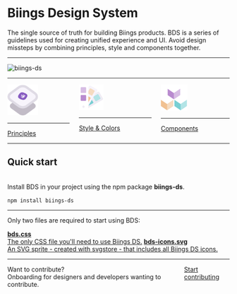 <h1 class="title is-1 is-family-secondary">Biings Design System</h1>
<p class="subtitle is-4">
    <span class="has-text-weight-medium">
        The single source of truth for building Biings products</span>. BDS is a series of guidelines used for creating unified experience and UI. Avoid design missteps by combining principles, style and components together.
</p>
<hr class="is-smaller">
<img src="https://img.shields.io/npm/v/biings-ds.svg?color=%23815BC3&label=npm&style=flat-square" alt="biings-ds">
<hr class="is-small">
<div class="columns is-multiline">
    <div class="column is-full">
        <a href="#/approach" class="box is-raised has-background-grey-lighter hover-to-popping">
            <div class="box">
                    <img src="media/principles.png" width="70" class="no-zoom"/>
                    <hr class="is-smaller">
                    <div>
                        <div class="title is-4 has-text-dark has-text-weight-medium">Principles</div>
                    </div>
            </div>
        </a>
    </div>
    <div class="column is-half">
        <a href="#/color" class="box is-raised has-background-gradient-2 hover-to-popping">
            <div class="box">
                <img src="media/style.png" width="56" class="no-zoom"/>
                <hr class="is-smaller">
                <div>
                    <div class="title is-4 has-text-white has-text-weight-medium">Style & Colors</div>
                </div>
            </div>
        </a>
    </div>
    <div class="column is-half">
        <a href="#/avatar" class="box is-raised has-background-gradient-3 hover-to-popping">
            <div class="box">
                <img src="media/components.png" width="60" class="no-zoom"/>
                <hr class="is-smaller">
                <div>
                    <div class="title is-4 has-text-white has-text-weight-medium">Components</div>
                </div>
            </div>
        </a>
    </div>
</div>

<hr class="is-visible is-large">

<h2 class="title is-3 has-text-weight-bold">Quick start</h2><br>

<div class="subtitle">Install BDS in your project using the npm package <strong>biings-ds</strong>.</div>

    npm install biings-ds
<hr class="is-small">

<div class="subtitle">Only two files are required to start using BDS:</div>

<a href="https://raw.githubusercontent.com/ForsysInteractive/biings-ds/master/build/bds.css" class="box is-raised is-shadowless has-text-grey-darker" download><span class="is-monospace has-text-dark">**bds.css**</span><br>The only CSS file you'll need to use Biings DS.</a>
<a href="https://raw.githubusercontent.com/ForsysInteractive/biings-ds/master/build/bds-icons.min.svg" class="box is-raised is-shadowless has-text-grey-darker" download><span class="is-monospace has-text-dark">**bds-icons.svg**</span><br>An SVG sprite - created with svgstore - that includes all Biings DS icons.</a>

<hr>

<div class="box is-large is-bordered">
    <div class="columns is-marginless is-vcentered">
        <div class="column is-7">
            <div class="title is-4 has-text-weight-semibold">Want to contribute?</div>
            <div class="subtitle is-6 has-text-grey-dark">Onboarding for designers and developers wanting to contribute.</div>
        </div>
        <div class="column is-5 has-text-right">
            <a href="#/contribute" class="button is-rounded is-dark is-beefy">Start contributing</a>
        </div>
    </div>
</div>